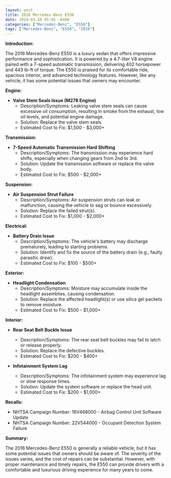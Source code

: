 ```yaml
---
layout: post
title: 2016 Mercedes-Benz E550
date: 2024-03-30 05:05 -0400
categories: ["Mercedes-Benz", "E550"]
tags: ["Mercedes-Benz", "E550", "2016"]
---
```

**Introduction:**

The 2016 Mercedes-Benz E550 is a luxury sedan that offers impressive performance and sophistication. It is powered by a 4.7-liter V8 engine paired with a 7-speed automatic transmission, delivering 402 horsepower and 443 lb-ft of torque. The E550 is praised for its comfortable ride, spacious interior, and advanced technology features. However, like any vehicle, it has some potential issues that owners may encounter.

**Engine:**

* **Valve Stem Seals Issue (M278 Engine)**
    * Description/Symptoms: Leaking valve stem seals can cause excessive oil consumption, resulting in smoke from the exhaust, low oil levels, and potential engine damage.
    * Solution: Replace the valve stem seals.
    * Estimated Cost to Fix: $1,500 - $3,000+

**Transmission:**

* **7-Speed Automatic Transmission Hard Shifting**
    * Description/Symptoms: The transmission may experience hard shifts, especially when changing gears from 2nd to 3rd.
    * Solution: Update the transmission software or replace the valve body.
    * Estimated Cost to Fix: $500 - $2,000+

**Suspension:**

* **Air Suspension Strut Failure**
    * Description/Symptoms: Air suspension struts can leak or malfunction, causing the vehicle to sag or bounce excessively.
    * Solution: Replace the failed strut(s).
    * Estimated Cost to Fix: $1,000 - $2,000+

**Electrical:**

* **Battery Drain Issue**
    * Description/Symptoms: The vehicle's battery may discharge prematurely, leading to starting problems.
    * Solution: Identify and fix the source of the battery drain (e.g., faulty parasitic draw).
    * Estimated Cost to Fix: $100 - $500+

**Exterior:**

* **Headlight Condensation**
    * Description/Symptoms: Moisture may accumulate inside the headlight assemblies, causing condensation.
    * Solution: Replace the affected headlight(s) or use silica gel packets to remove moisture.
    * Estimated Cost to Fix: $500 - $1,000+

**Interior:**

* **Rear Seat Belt Buckle Issue**
    * Description/Symptoms: The rear seat belt buckles may fail to latch or release properly.
    * Solution: Replace the defective buckles.
    * Estimated Cost to Fix: $200 - $400+

* **Infotainment System Lag**
    * Description/Symptoms: The infotainment system may experience lag or slow response times.
    * Solution: Update the system software or replace the head unit.
    * Estimated Cost to Fix: $200 - $1,000+

**Recalls:**

* NHTSA Campaign Number: 16V468000 - Airbag Control Unit Software Update
* NHTSA Campaign Number: 22V544000 - Occupant Detection System Failure

**Summary:**

The 2016 Mercedes-Benz E550 is generally a reliable vehicle, but it has some potential issues that owners should be aware of. The severity of the issues varies, and the cost of repairs can be substantial. However, with proper maintenance and timely repairs, the E550 can provide drivers with a comfortable and luxurious driving experience for many years to come.
